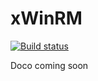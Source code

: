 # xWinRM

[![Build status](https://ci.appveyor.com/api/projects/status/bmjs9sdeth5f7fd5/branch/master?svg=true)](https://ci.appveyor.com/project/theonlyway/xwinrm/branch/master)

Doco coming soon

